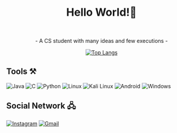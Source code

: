 <h1 align="center">Hello World!👋</h1><br/>

<div align="center">
    <p>- A CS student with many ideas and few executions -</p> 

[![Top Langs](https://github-readme-stats.vercel.app/api/top-langs/?username=uotlaf&layout=compact&theme=dark&langs_count=8&hide=Makefile,Shell)](https://github.com/anuraghazra/github-readme-stats)

</div>

<!---
![Top Langs](https://github-readme-stats.vercel.app/api/top-langs/?username=Cxrlws&layout=compact)
--->


## Tools ⚒️
![Java](https://img.shields.io/badge/java-%23ED8B00.svg?style=for-the-badge&logo=openjdk&logoColor=white)
![C](https://img.shields.io/badge/c-%2300599C.svg?style=for-the-badge&logo=c&logoColor=white)
![Python](https://img.shields.io/badge/Python-3776AB?style=for-the-badge&logo=python&logoColor=white
)
![Linux](https://img.shields.io/badge/Linux-FCC624?style=for-the-badge&logo=linux&logoColor=black
)
![Kali Linux](https://img.shields.io/badge/Kali_Linux-557C94?style=for-the-badge&logo=kali-linux&logoColor=white
)
![Android](https://img.shields.io/badge/Android-3DDC84?style=for-the-badge&logo=android&logoColor=white
)
![Windows](https://img.shields.io/badge/Windows-0078D6?style=for-the-badge&logo=windows&logoColor=white
)

## Social Network 🖧
[![Instagram](https://img.shields.io/badge/Instagram-E4405F?style=for-the-badge&logo=instagram&logoColor=white
)](https://www.instagram.com/carlskkj/)
[![Gmail](https://img.shields.io/badge/Gmail-D14836?style=for-the-badge&logo=gmail&logoColor=white)](mailto:carlos.vlp@discente.ufma.br)

<!--
**Cxrlws/Cxrlws** is a ✨ _special_ ✨ repository because its `README.md` (this file) appears on your GitHub profile.

Here are some ideas to get you started:

- 🔭 I’m currently working on ...
- 🌱 I’m currently learning ...
- 👯 I’m looking to collaborate on ...
- 🤔 I’m looking for help with ...
- 💬 Ask me about ...
- 📫 How to reach me: ...
- 😄 Pronouns: ...
- ⚡ Fun fact: ...
-->
